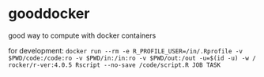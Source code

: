 # gooddocker
good way to compute with docker containers

for development:
`docker run --rm -e R_PROFILE_USER=/in/.Rprofile -v $PWD/code:/code:ro -v $PWD/in:/in:ro -v $PWD/out:/out -u=$(id -u) -w / rocker/r-ver:4.0.5 Rscript --no-save /code/script.R JOB TASK`
